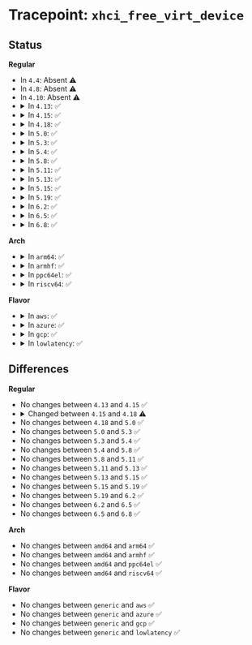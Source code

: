 # Tracepoint: <code>xhci_free_virt_device</code>

## Status
<b>Regular</b>
<ul>
<li>
In <code>4.4</code>: Absent ⚠️
</li>
<li>
In <code>4.8</code>: Absent ⚠️
</li>
<li>
In <code>4.10</code>: Absent ⚠️
</li>
<li>
<details>
<summary>In <code>4.13</code>: ✅</summary>

Event:

```c
struct trace_event_raw_xhci_log_virt_dev {
    struct trace_entry ent;
    void *vdev;
    long long unsigned int out_ctx;
    long long unsigned int in_ctx;
    int devnum;
    int state;
    int speed;
    u8 portnum;
    u8 level;
    int slot_id;
    char __data[0];
};
```
Function:

```c
void trace_event_raw_event_xhci_log_virt_dev(void *__data, struct xhci_virt_device *vdev);
```
</details>
</li>
<li>
<details>
<summary>In <code>4.15</code>: ✅</summary>

Event:

```c
struct trace_event_raw_xhci_log_virt_dev {
    struct trace_entry ent;
    void *vdev;
    long long unsigned int out_ctx;
    long long unsigned int in_ctx;
    int devnum;
    int state;
    int speed;
    u8 portnum;
    u8 level;
    int slot_id;
    char __data[0];
};
```
Function:

```c
void trace_event_raw_event_xhci_log_virt_dev(void *__data, struct xhci_virt_device *vdev);
```
</details>
</li>
<li>
<details>
<summary>In <code>4.18</code>: ✅</summary>

Event:

```c
struct trace_event_raw_xhci_log_free_virt_dev {
    struct trace_entry ent;
    void *vdev;
    long long unsigned int out_ctx;
    long long unsigned int in_ctx;
    u8 fake_port;
    u8 real_port;
    u16 current_mel;
    char __data[0];
};
```
Function:

```c
void trace_event_raw_event_xhci_log_free_virt_dev(void *__data, struct xhci_virt_device *vdev);
```
</details>
</li>
<li>
<details>
<summary>In <code>5.0</code>: ✅</summary>

Event:

```c
struct trace_event_raw_xhci_log_free_virt_dev {
    struct trace_entry ent;
    void *vdev;
    long long unsigned int out_ctx;
    long long unsigned int in_ctx;
    u8 fake_port;
    u8 real_port;
    u16 current_mel;
    char __data[0];
};
```
Function:

```c
void trace_event_raw_event_xhci_log_free_virt_dev(void *__data, struct xhci_virt_device *vdev);
```
</details>
</li>
<li>
<details>
<summary>In <code>5.3</code>: ✅</summary>

Event:

```c
struct trace_event_raw_xhci_log_free_virt_dev {
    struct trace_entry ent;
    void *vdev;
    long long unsigned int out_ctx;
    long long unsigned int in_ctx;
    u8 fake_port;
    u8 real_port;
    u16 current_mel;
    char __data[0];
};
```
Function:

```c
void trace_event_raw_event_xhci_log_free_virt_dev(void *__data, struct xhci_virt_device *vdev);
```
</details>
</li>
<li>
<details>
<summary>In <code>5.4</code>: ✅</summary>

Event:

```c
struct trace_event_raw_xhci_log_free_virt_dev {
    struct trace_entry ent;
    void *vdev;
    long long unsigned int out_ctx;
    long long unsigned int in_ctx;
    u8 fake_port;
    u8 real_port;
    u16 current_mel;
    char __data[0];
};
```
Function:

```c
void trace_event_raw_event_xhci_log_free_virt_dev(void *__data, struct xhci_virt_device *vdev);
```
</details>
</li>
<li>
<details>
<summary>In <code>5.8</code>: ✅</summary>

Event:

```c
struct trace_event_raw_xhci_log_free_virt_dev {
    struct trace_entry ent;
    void *vdev;
    long long unsigned int out_ctx;
    long long unsigned int in_ctx;
    u8 fake_port;
    u8 real_port;
    u16 current_mel;
    char __data[0];
};
```
Function:

```c
void trace_event_raw_event_xhci_log_free_virt_dev(void *__data, struct xhci_virt_device *vdev);
```
</details>
</li>
<li>
<details>
<summary>In <code>5.11</code>: ✅</summary>

Event:

```c
struct trace_event_raw_xhci_log_free_virt_dev {
    struct trace_entry ent;
    void *vdev;
    long long unsigned int out_ctx;
    long long unsigned int in_ctx;
    u8 fake_port;
    u8 real_port;
    u16 current_mel;
    char __data[0];
};
```
Function:

```c
void trace_event_raw_event_xhci_log_free_virt_dev(void *__data, struct xhci_virt_device *vdev);
```
</details>
</li>
<li>
<details>
<summary>In <code>5.13</code>: ✅</summary>

Event:

```c
struct trace_event_raw_xhci_log_free_virt_dev {
    struct trace_entry ent;
    void *vdev;
    long long unsigned int out_ctx;
    long long unsigned int in_ctx;
    u8 fake_port;
    u8 real_port;
    u16 current_mel;
    char __data[0];
};
```
Function:

```c
void trace_event_raw_event_xhci_log_free_virt_dev(void *__data, struct xhci_virt_device *vdev);
```
</details>
</li>
<li>
<details>
<summary>In <code>5.15</code>: ✅</summary>

Event:

```c
struct trace_event_raw_xhci_log_free_virt_dev {
    struct trace_entry ent;
    void *vdev;
    long long unsigned int out_ctx;
    long long unsigned int in_ctx;
    u8 fake_port;
    u8 real_port;
    u16 current_mel;
    char __data[0];
};
```
Function:

```c
void trace_event_raw_event_xhci_log_free_virt_dev(void *__data, struct xhci_virt_device *vdev);
```
</details>
</li>
<li>
<details>
<summary>In <code>5.19</code>: ✅</summary>

Event:

```c
struct trace_event_raw_xhci_log_free_virt_dev {
    struct trace_entry ent;
    void *vdev;
    long long unsigned int out_ctx;
    long long unsigned int in_ctx;
    u8 fake_port;
    u8 real_port;
    u16 current_mel;
    char __data[0];
};
```
Function:

```c
void trace_event_raw_event_xhci_log_free_virt_dev(void *__data, struct xhci_virt_device *vdev);
```
</details>
</li>
<li>
<details>
<summary>In <code>6.2</code>: ✅</summary>

Event:

```c
struct trace_event_raw_xhci_log_free_virt_dev {
    struct trace_entry ent;
    void *vdev;
    long long unsigned int out_ctx;
    long long unsigned int in_ctx;
    u8 fake_port;
    u8 real_port;
    u16 current_mel;
    char __data[0];
};
```
Function:

```c
void trace_event_raw_event_xhci_log_free_virt_dev(void *__data, struct xhci_virt_device *vdev);
```
</details>
</li>
<li>
<details>
<summary>In <code>6.5</code>: ✅</summary>

Event:

```c
struct trace_event_raw_xhci_log_free_virt_dev {
    struct trace_entry ent;
    void *vdev;
    long long unsigned int out_ctx;
    long long unsigned int in_ctx;
    u8 fake_port;
    u8 real_port;
    u16 current_mel;
    char __data[0];
};
```
Function:

```c
void trace_event_raw_event_xhci_log_free_virt_dev(void *__data, struct xhci_virt_device *vdev);
```
</details>
</li>
<li>
<details>
<summary>In <code>6.8</code>: ✅</summary>

Event:

```c
struct trace_event_raw_xhci_log_free_virt_dev {
    struct trace_entry ent;
    void *vdev;
    long long unsigned int out_ctx;
    long long unsigned int in_ctx;
    u8 fake_port;
    u8 real_port;
    u16 current_mel;
    char __data[0];
};
```
Function:

```c
void trace_event_raw_event_xhci_log_free_virt_dev(void *__data, struct xhci_virt_device *vdev);
```
</details>
</li>
</ul>
<b>Arch</b>
<ul>
<li>
<details>
<summary>In <code>arm64</code>: ✅</summary>

Event:

```c
struct trace_event_raw_xhci_log_free_virt_dev {
    struct trace_entry ent;
    void *vdev;
    long long unsigned int out_ctx;
    long long unsigned int in_ctx;
    u8 fake_port;
    u8 real_port;
    u16 current_mel;
    char __data[0];
};
```
Function:

```c
void trace_event_raw_event_xhci_log_free_virt_dev(void *__data, struct xhci_virt_device *vdev);
```
</details>
</li>
<li>
<details>
<summary>In <code>armhf</code>: ✅</summary>

Event:

```c
struct trace_event_raw_xhci_log_free_virt_dev {
    struct trace_entry ent;
    void *vdev;
    long long unsigned int out_ctx;
    long long unsigned int in_ctx;
    u8 fake_port;
    u8 real_port;
    u16 current_mel;
    char __data[0];
};
```
Function:

```c
void trace_event_raw_event_xhci_log_free_virt_dev(void *__data, struct xhci_virt_device *vdev);
```
</details>
</li>
<li>
<details>
<summary>In <code>ppc64el</code>: ✅</summary>

Event:

```c
struct trace_event_raw_xhci_log_free_virt_dev {
    struct trace_entry ent;
    void *vdev;
    long long unsigned int out_ctx;
    long long unsigned int in_ctx;
    u8 fake_port;
    u8 real_port;
    u16 current_mel;
    char __data[0];
};
```
Function:

```c
void trace_event_raw_event_xhci_log_free_virt_dev(void *__data, struct xhci_virt_device *vdev);
```
</details>
</li>
<li>
<details>
<summary>In <code>riscv64</code>: ✅</summary>

Event:

```c
struct trace_event_raw_xhci_log_free_virt_dev {
    struct trace_entry ent;
    void *vdev;
    long long unsigned int out_ctx;
    long long unsigned int in_ctx;
    u8 fake_port;
    u8 real_port;
    u16 current_mel;
    char __data[0];
};
```
Function:

```c
void trace_event_raw_event_xhci_log_free_virt_dev(void *__data, struct xhci_virt_device *vdev);
```
</details>
</li>
</ul>
<b>Flavor</b>
<ul>
<li>
<details>
<summary>In <code>aws</code>: ✅</summary>

Event:

```c
struct trace_event_raw_xhci_log_free_virt_dev {
    struct trace_entry ent;
    void *vdev;
    long long unsigned int out_ctx;
    long long unsigned int in_ctx;
    u8 fake_port;
    u8 real_port;
    u16 current_mel;
    char __data[0];
};
```
Function:

```c
void trace_event_raw_event_xhci_log_free_virt_dev(void *__data, struct xhci_virt_device *vdev);
```
</details>
</li>
<li>
<details>
<summary>In <code>azure</code>: ✅</summary>

Event:

```c
struct trace_event_raw_xhci_log_free_virt_dev {
    struct trace_entry ent;
    void *vdev;
    long long unsigned int out_ctx;
    long long unsigned int in_ctx;
    u8 fake_port;
    u8 real_port;
    u16 current_mel;
    char __data[0];
};
```
Function:

```c
void trace_event_raw_event_xhci_log_free_virt_dev(void *__data, struct xhci_virt_device *vdev);
```
</details>
</li>
<li>
<details>
<summary>In <code>gcp</code>: ✅</summary>

Event:

```c
struct trace_event_raw_xhci_log_free_virt_dev {
    struct trace_entry ent;
    void *vdev;
    long long unsigned int out_ctx;
    long long unsigned int in_ctx;
    u8 fake_port;
    u8 real_port;
    u16 current_mel;
    char __data[0];
};
```
Function:

```c
void trace_event_raw_event_xhci_log_free_virt_dev(void *__data, struct xhci_virt_device *vdev);
```
</details>
</li>
<li>
<details>
<summary>In <code>lowlatency</code>: ✅</summary>

Event:

```c
struct trace_event_raw_xhci_log_free_virt_dev {
    struct trace_entry ent;
    void *vdev;
    long long unsigned int out_ctx;
    long long unsigned int in_ctx;
    u8 fake_port;
    u8 real_port;
    u16 current_mel;
    char __data[0];
};
```
Function:

```c
void trace_event_raw_event_xhci_log_free_virt_dev(void *__data, struct xhci_virt_device *vdev);
```
</details>
</li>
</ul>

## Differences
<b>Regular</b>
<ul>
<li>
No changes between <code>4.13</code> and <code>4.15</code> ✅
</li>
<li>
<details>
<summary>Changed between <code>4.15</code> and <code>4.18</code> ⚠️</summary>
<ul>
<li>
<b>Event changed. </b>
</li>
<li>
<b>Field added. </b>
<code>u8 fake_port</code>
</li>
<li>
<b>Field added. </b>
<code>u8 real_port</code>
</li>
<li>
<b>Field added. </b>
<code>u16 current_mel</code>
</li>
<li>
<b>Field removed. </b>
<code>int devnum</code>
</li>
<li>
<b>Field removed. </b>
<code>int state</code>
</li>
<li>
<b>Field removed. </b>
<code>int speed</code>
</li>
<li>
<b>Field removed. </b>
<code>u8 portnum</code>
</li>
<li>
<b>Field removed. </b>
<code>u8 level</code>
</li>
<li>
<b>Field removed. </b>
<code>int slot_id</code>
</li>
</ul>
</details>
</li>
<li>
No changes between <code>4.18</code> and <code>5.0</code> ✅
</li>
<li>
No changes between <code>5.0</code> and <code>5.3</code> ✅
</li>
<li>
No changes between <code>5.3</code> and <code>5.4</code> ✅
</li>
<li>
No changes between <code>5.4</code> and <code>5.8</code> ✅
</li>
<li>
No changes between <code>5.8</code> and <code>5.11</code> ✅
</li>
<li>
No changes between <code>5.11</code> and <code>5.13</code> ✅
</li>
<li>
No changes between <code>5.13</code> and <code>5.15</code> ✅
</li>
<li>
No changes between <code>5.15</code> and <code>5.19</code> ✅
</li>
<li>
No changes between <code>5.19</code> and <code>6.2</code> ✅
</li>
<li>
No changes between <code>6.2</code> and <code>6.5</code> ✅
</li>
<li>
No changes between <code>6.5</code> and <code>6.8</code> ✅
</li>
</ul>
<b>Arch</b>
<ul>
<li>
No changes between <code>amd64</code> and <code>arm64</code> ✅
</li>
<li>
No changes between <code>amd64</code> and <code>armhf</code> ✅
</li>
<li>
No changes between <code>amd64</code> and <code>ppc64el</code> ✅
</li>
<li>
No changes between <code>amd64</code> and <code>riscv64</code> ✅
</li>
</ul>
<b>Flavor</b>
<ul>
<li>
No changes between <code>generic</code> and <code>aws</code> ✅
</li>
<li>
No changes between <code>generic</code> and <code>azure</code> ✅
</li>
<li>
No changes between <code>generic</code> and <code>gcp</code> ✅
</li>
<li>
No changes between <code>generic</code> and <code>lowlatency</code> ✅
</li>
</ul>
